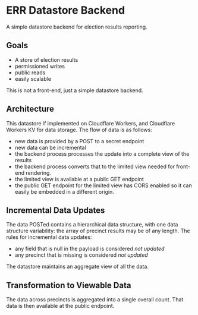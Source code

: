 # ERR Datastore Backend

A simple datastore backend for election results reporting.

## Goals

- A store of election results
- permissioned writes
- public reads
- easily scalable

This is not a front-end, just a simple datastore backend.

## Architecture

This datastore if implemented on Cloudflare Workers, and Cloudflare
Workers KV for data storage. The flow of data is as follows:

- new data is provided by a POST to a secret endpoint
- new data can be incremental
- the backend process processes the update into a complete view of the results
- the backend process converts that to the limited view needed for front-end rendering.
- the limited view is available at a public GET endpoint
- the public GET endpoint for the limited view has CORS enabled so it can easily be embedded in a different origin.

## Incremental Data Updates

The data POSTed contains a hierarchical data structure, with one data
structure variability: the array of precinct results may be of any
length. The rules for incremental data updates:

- any field that is null in the payload is considered _not updated_
- any precinct that is missing is considered _not updated_

The datastore maintains an aggregate view of all the data.

## Transformation to Viewable Data

The data across precincts is aggregated into a single overall
count. That data is then available at the public endpoint.
